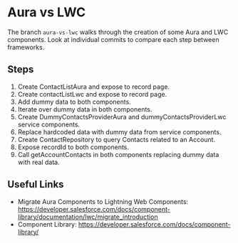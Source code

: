 # Aura vs LWC

The branch `aura-vs-lwc` walks through the creation of some Aura and LWC components. Look at individual commits to compare each step between frameworks.

## Steps

1. Create ContactListAura and expose to record page.
2. Create contactListLwc and expose to record page.
3. Add dummy data to both components.
4. Iterate over dummy data in both components.
5. Create DummyContactsProviderAura and dummyContactsProviderLwc service components.
6. Replace hardcoded data with dummy data from service components.
7. Create ContactRepository to query Contacts related to an Account.
8. Expose recordId to both components.
9. Call getAccountContacts in both components replacing dummy data with real data.

## Useful Links

* Migrate Aura Components to Lightning Web Components: https://developer.salesforce.com/docs/component-library/documentation/lwc/migrate_introduction
* Component Library: https://developer.salesforce.com/docs/component-library/

